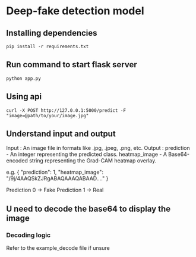 # Deep-fake detection model

## Installing dependencies
```
pip install -r requirements.txt
```

## Run command to start flask server
```
python app.py
```

## Using api
```
curl -X POST http://127.0.0.1:5000/predict -F "image=@path/to/your/image.jpg"
```

## Understand input and output
Input :  An image file in formats like .jpg, .jpeg, .png, etc.
Output : prediction - An integer representing the predicted class.
         heatmap_image - A Base64-encoded string representing the Grad-CAM heatmap overlay.

e.g. {
    "prediction": 1,
    "heatmap_image": "/9j/4AAQSkZJRgABAQAAAQABAAD...."
}

Prediction 0 -> Fake
Prediction 1 -> Real

## U need to decode the base64 to display the image
### Decoding logic
Refer to the example_decode file if unsure


